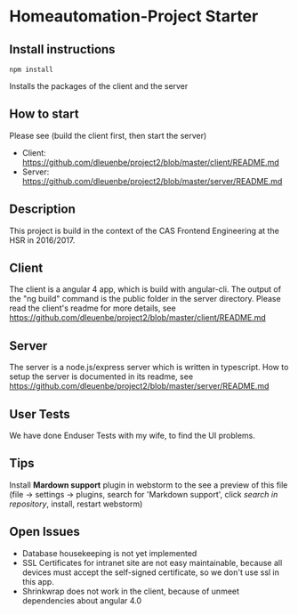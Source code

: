 # Homeautomation-Project Starter

## Install instructions
```
npm install 
```
Installs the packages of the client and the server

## How to start
Please see (build the client first, then start the server)
+ Client: https://github.com/dleuenbe/project2/blob/master/client/README.md
+ Server: https://github.com/dleuenbe/project2/blob/master/server/README.md

## Description
This project is build in the context of the CAS Frontend Engineering at the HSR in 2016/2017.

## Client
The client is a angular 4 app, which is build with angular-cli. The output of the "ng build" command is the public folder in the server directory.
Please read the client's readme for more details, see https://github.com/dleuenbe/project2/blob/master/client/README.md

## Server
The server is a node.js/express server which is written in typescript. How to setup the server is documented in its readme, see
https://github.com/dleuenbe/project2/blob/master/server/README.md

## User Tests
We have done Enduser Tests with my wife, to find the UI problems.
 
## Tips
Install **Mardown support** plugin in webstorm to the see a preview of this file (file -> settings -> plugins, search for 'Markdown support', click *search in repository*, install, restart webstorm)

## Open Issues
+ Database housekeeping is not yet implemented
+ SSL Certificates for intranet site are not easy maintainable, because all devices must accept the self-signed certificate, so we don't use ssl in this app.
+ Shrinkwrap does not work in the client, because of unmeet dependencies about angular 4.0
